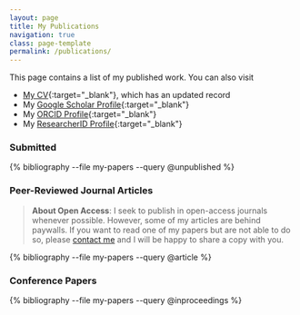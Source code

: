 ```yaml
---
layout: page
title: My Publications
navigation: true
class: page-template
permalink: /publications/
---
```


This page contains a list of my published work.
You can also visit
* [My CV](https://jdossgollin.github.io/online-cv){:target="_blank"}, which has an updated record
* My [Google Scholar Profile](https://scholar.google.com/citations?hl=en&user=6ifLBBsAAAAJ){:target="_blank"}
* My [ORCID Profile](https://orcid.org/0000-0002-3428-2224){:target="_blank"}
* My [ResearcherID Profile](https://publons.com/researcher/J-4273-2014/){:target="_blank"}

### Submitted

{% bibliography --file my-papers --query @unpublished %}

### Peer-Reviewed  Journal Articles

> **About Open Access**:
I seek to publish in open-access journals whenever possible.
However, some of my articles are behind paywalls.
If you want to read one of my papers but are not able to do so, please [contact me]({{site.baseurl}}contact/) and I will be happy to share a copy with you.

{% bibliography --file my-papers --query @article %}

### Conference Papers

{% bibliography --file my-papers --query @inproceedings %}
